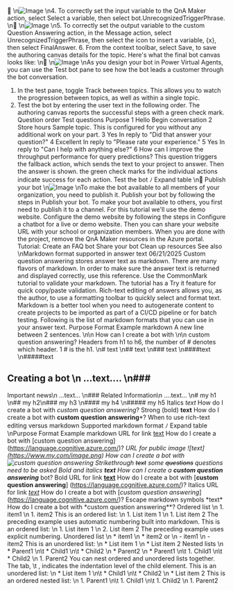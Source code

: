 
\n![Image](images/page1201_image1.png)
\n4. To correctly set the input variable to the QnA Maker action, select Select a variable, then
select bot.UnrecognizedTriggerPhrase.
\n
\n![Image](images/page1203_image1.png)
\n5. To correctly set the output variable to the custom Question Answering action, in the
Message action, select UnrecognizedTriggerPhrase, then select the icon to insert a
variable, {x}, then select FinalAnswer.
6. From the context toolbar, select Save, to save the authoring canvas details for the topic.
Here's what the final bot canvas looks like:
\n
\n![Image](images/page1205_image1.png)
\nAs you design your bot in Power Virtual Agents, you can use the Test bot pane to see how the
bot leads a customer through the bot conversation.
1. In the test pane, toggle Track between topics. This allows you to watch the progression
between topics, as well as within a single topic.
2. Test the bot by entering the user text in the following order. The authoring canvas reports
the successful steps with a green check mark.
Question
order
Test questions
Purpose
1
Hello
Begin conversation
2
Store hours
Sample topic. This is configured for you without any
additional work on your part.
3
Yes
In reply to "Did that answer your question?"
4
Excellent
In reply to "Please rate your experience."
5
Yes
In reply to "Can I help with anything else?"
6
How can I improve the
throughput performance
for query predictions?
This question triggers the fallback action, which sends the
text to your project to answer. Then the answer is shown. the
green check marks for the individual actions indicate success
for each action.
Test the bot
ﾉ
Expand table
\n
Publish your bot
\n![Image](images/page1207_image1.png)
\nTo make the bot available to all members of your organization, you need to publish it.
Publish your bot by following the steps in Publish your bot.
To make your bot available to others, you first need to publish it to a channel. For this tutorial
we'll use the demo website.
Configure the demo website by following the steps in Configure a chatbot for a live or demo
website.
Then you can share your website URL with your school or organization members.
When you are done with the project, remove the QnA Maker resources in the Azure portal.
Tutorial: Create an FAQ bot
Share your bot
Clean up resources
See also
\nMarkdown format supported in answer
text
06/21/2025
Custom question answering stores answer text as markdown. There are many flavors of
markdown. In order to make sure the answer text is returned and displayed correctly, use this
reference.
Use the CommonMark
 tutorial to validate your markdown. The tutorial has a Try it feature
for quick copy/paste validation.
Rich-text editing of answers allows you, as the author, to use a formatting toolbar to quickly
select and format text.
Markdown is a better tool when you need to autogenerate content to create projects to be
imported as part of a CI/CD pipeline or for batch testing.
Following is the list of markdown formats that you can use in your answer text.
Purpose
Format
Example markdown
A new line
between 2
sentences.
\n\n
How can I create a bot with \n\n custom
question answering?
Headers from h1
to h6, the
number of #
denotes which
header. 1 #  is
the h1.
\n# text \n## text \n### text
\n####text \n#####text
## Creating a bot \n ...text.... \n###
Important news\n ...text... \n### Related
Information\n ....text...
\n# my h1 \n## my h2\n### my h3 \n#### my
h4 \n##### my h5
Italics
*text*
How do I create a bot with *custom question
answering*?
Strong (bold)
**text**
How do I create a bot with **custom
question answering***?
When to use rich-text editing versus markdown
Supported markdown format
ﾉ
Expand table
\nPurpose
Format
Example markdown
URL for link
[text](https://www.my.com)
How do I create a bot with [custom question
answering]
(https://language.cognitive.azure.com/)?
*URL for public
image
![text]
(https://www.my.com/image.png)
How can I create a bot with ![custom
question answering](path-to-your-image.png)
Strikethrough
~~text~~
some ~~questions~~ questions need to be
asked
Bold and italics
***text***
How can I create a ***custom question
answering**** bot?
Bold URL for link
[**text**](https://www.my.com)
How do I create a bot with [**custom
question answering**]
(https://language.cognitive.azure.com/)?
Italics URL for
link
[*text*](https://www.my.com)
How do I create a bot with [*custom
question answering*]
(https://language.cognitive.azure.com/)?
Escape
markdown
symbols
\*text\*
How do I create a bot with \*custom
question answering*\*?
Ordered list
\n 1. item1 \n 1. item2
This is an ordered list: \n 1. List item 1
\n 1. List item 2
The preceding example uses automatic
numbering built into markdown.
This is an ordered list: \n 1. List item 1
\n 2. List item 2
The preceding example uses explicit
numbering.
Unordered list
\n * item1 \n * item2
or
\n - item1 \n - item2
This is an unordered list: \n * List item 1
\n * List item 2
Nested lists
\n * Parent1 \n\t * Child1 \n\t *
Child2 \n * Parent2
\n * Parent1 \n\t 1. Child1 \n\t *
Child2 \n 1. Parent2
You can nest ordered and unordered
lists together. The tab, \t , indicates
the indentation level of the child
element.
This is an unordered list: \n * List item 1
\n\t * Child1 \n\t * Child2 \n * List item
2
This is an ordered nested list: \n 1.
Parent1 \n\t 1. Child1 \n\t 1. Child2 \n 1.
Parent2